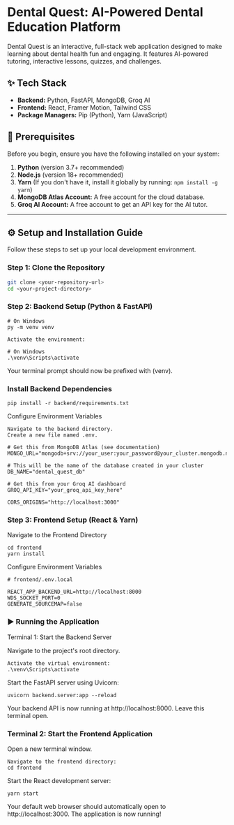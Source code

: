 # Dental Quest: AI-Powered Dental Education Platform

Dental Quest is an interactive, full-stack web application designed to make learning about dental health fun and engaging. It features AI-powered tutoring, interactive lessons, quizzes, and challenges.

## ✨ Tech Stack

-   **Backend:** Python, FastAPI, MongoDB, Groq AI
-   **Frontend:** React, Framer Motion, Tailwind CSS
-   **Package Managers:** Pip (Python), Yarn (JavaScript)

## 🚀 Prerequisites

Before you begin, ensure you have the following installed on your system:

1.  **Python** (version 3.7+ recommended)
2.  **Node.js** (version 18+ recommended)
3.  **Yarn** (If you don't have it, install it globally by running: `npm install -g yarn`)
4.  **MongoDB Atlas Account:** A free account for the cloud database.
5.  **Groq AI Account:** A free account to get an API key for the AI tutor.

---

## ⚙️ Setup and Installation Guide

Follow these steps to set up your local development environment.

### Step 1: Clone the Repository

```bash
git clone <your-repository-url>
cd <your-project-directory>
```

### Step 2: Backend Setup (Python & FastAPI)

```
# On Windows
py -m venv venv

Activate the environment:

# On Windows
.\venv\Scripts\activate
```
Your terminal prompt should now be prefixed with (venv).

### Install Backend Dependencies
```
pip install -r backend/requirements.txt
```
Configure Environment Variables
```
Navigate to the backend directory.
Create a new file named .env.

# Get this from MongoDB Atlas (see documentation)
MONGO_URL="mongodb+srv://your_user:your_password@your_cluster.mongodb.net/"

# This will be the name of the database created in your cluster
DB_NAME="dental_quest_db"

# Get this from your Groq AI dashboard
GROQ_API_KEY="your_groq_api_key_here"

CORS_ORIGINS="http://localhost:3000"
```
### Step 3: Frontend Setup (React & Yarn)

Navigate to the Frontend Directory
```
cd frontend
yarn install
```
Configure Environment Variables
```
# frontend/.env.local

REACT_APP_BACKEND_URL=http://localhost:8000
WDS_SOCKET_PORT=0
GENERATE_SOURCEMAP=false
```
### ▶️ Running the Application
Terminal 1: Start the Backend Server

Navigate to the project's root directory.
```
Activate the virtual environment: 
.\venv\Scripts\activate
```
Start the FastAPI server using Uvicorn:
```
uvicorn backend.server:app --reload
```
Your backend API is now running at http://localhost:8000. Leave this terminal open.

### Terminal 2: Start the Frontend Application

Open a new terminal window.
```
Navigate to the frontend directory: 
cd frontend
```
Start the React development server:
```
yarn start
```
Your default web browser should automatically open to http://localhost:3000. The application is now running!
